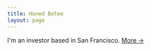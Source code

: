 ```yaml
---
title: Huned Botee
layout: page
---
```


I'm an investor based in San Francisco. [More &rarr;](about)
